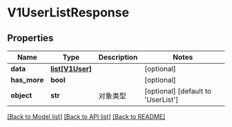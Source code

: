 # V1UserListResponse

## Properties
Name | Type | Description | Notes
------------ | ------------- | ------------- | -------------
**data** | [**list[V1User]**](V1User.md) |  | [optional] 
**has_more** | **bool** |  | [optional] 
**object** | **str** | 对象类型 | [optional] [default to 'UserList']

[[Back to Model list]](../README.md#documentation-for-models) [[Back to API list]](../README.md#documentation-for-api-endpoints) [[Back to README]](../README.md)


